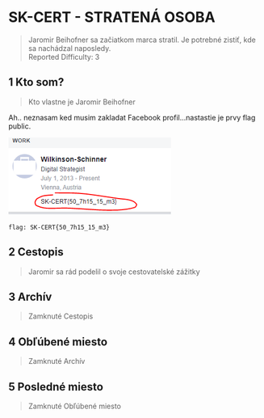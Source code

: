 # SK-CERT - STRATENÁ OSOBA
> Jaromir Beihofner sa začiatkom marca stratil. Je potrebné zistiť, kde sa nachádzal naposledy. <br/>
Reported Difficulty: 3

## 1 Kto som?
> Kto vlastne je Jaromir Beihofner

Ah.. neznasam ked musim zakladat Facebook profil...nastastie je prvy flag public.

![](images/2022-03-06-17-35-50.png)

```
flag: SK-CERT{50_7h15_15_m3}
```

## 2 Cestopis
> Jaromir sa rád podelil o svoje cestovatelské zážitky

## 3 Archív
> Zamknuté Cestopis

## 4 Obľúbené miesto
> Zamknuté Archív

## 5 Posledné miesto
> Zamknuté Obľúbené miesto
